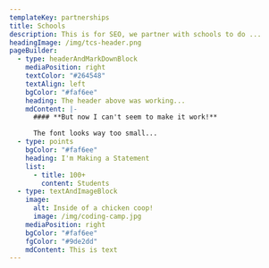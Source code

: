 ```yaml
---
templateKey: partnerships
title: Schools
description: This is for SEO, we partner with schools to do ...
headingImage: /img/tcs-header.png
pageBuilder:
  - type: headerAndMarkDownBlock
    mediaPosition: right
    textColor: "#264548"
    textAlign: left
    bgColor: "#faf6ee"
    heading: The header above was working...
    mdContent: |-
      #### **But now I can't seem to make it work!**

      The font looks way too small...
  - type: points
    bgColor: "#faf6ee"
    heading: I'm Making a Statement
    list:
      - title: 100+
        content: Students
  - type: textAndImageBlock
    image:
      alt: Inside of a chicken coop!
      image: /img/coding-camp.jpg
    mediaPosition: right
    bgColor: "#faf6ee"
    fgColor: "#9de2dd"
    mdContent: This is text
---
```

